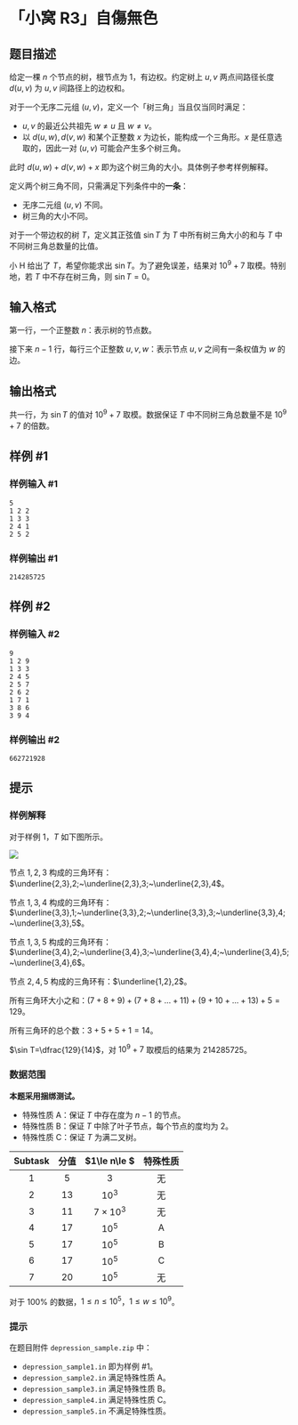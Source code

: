 # 「小窝 R3」自傷無色

## 题目描述

给定一棵 $n$ 个节点的树，根节点为 $1$，有边权。约定树上 $u,v$ 两点间路径长度 $d(u,v)$ 为 $u,v$ 间路径上的边权和。

对于一个无序二元组 $(u,v)$，定义一个「树三角」当且仅当同时满足：

- $u,v$ 的最近公共祖先 $w\neq u$ 且 $w\neq v$。
- 以 $d(u,w),d(v,w)$ 和某个正整数 $x$ 为边长，能构成一个三角形。$x$ 是任意选取的，因此一对 $(u,v)$ 可能会产生多个树三角。

此时 $d(u,w)+d(v,w)+x$ 即为这个树三角的大小。具体例子参考样例解释。

定义两个树三角不同，只需满足下列条件中的**一条**：

- 无序二元组 $(u,v)$ 不同。
- 树三角的大小不同。

对于一个带边权的树 $T$，定义其正弦值 $\sin T$ 为 $T$ 中所有树三角大小的和与 $T$ 中不同树三角总数量的比值。

小 H 给出了 $T$，希望你能求出 $\sin T$。为了避免误差，结果对 $10^9+7$ 取模。特别地，若 $T$ 中不存在树三角，则 $\sin T=0$。

## 输入格式

第一行，一个正整数 $n$：表示树的节点数。

接下来 $n-1$ 行，每行三个正整数 $u,v,w$：表示节点 $u,v$ 之间有一条权值为 $w$ 的边。

## 输出格式

共一行，为 $\sin T$ 的值对 $10^9+7$ 取模。数据保证 $T$ 中不同树三角总数量不是 $10^9+7$ 的倍数。

## 样例 #1

### 样例输入 #1
```
5
1 2 2
1 3 3
2 4 1
2 5 2
```

### 样例输出 #1

```
214285725
```

## 样例 #2

### 样例输入 #2
```
9
1 2 9
1 3 3
2 4 5
2 5 7
2 6 2
1 7 1
3 8 6
3 9 4
```

### 样例输出 #2

```
662721928
```

## 提示

### 样例解释

对于样例 1，$T$ 如下图所示。

![](https://cdn.luogu.com.cn/upload/image_hosting/35edha17.png)

节点 $1,2,3$ 构成的三角环有：$\underline{2,3},2;~\underline{2,3},3;~\underline{2,3},4$。

节点 $1,3,4$ 构成的三角环有：$\underline{3,3},1;~\underline{3,3},2;~\underline{3,3},3;~\underline{3,3},4;~\underline{3,3},5$。

节点 $1,3,5$ 构成的三角环有：$\underline{3,4},2;~\underline{3,4},3;~\underline{3,4},4;~\underline{3,4},5;~\underline{3,4},6$。

节点 $2,4,5$ 构成的三角环有：$\underline{1,2},2$。

所有三角环大小之和：$(7+8+9)+(7+8+\dots+11)+(9+10+\dots+13)+5=129$。

所有三角环的总个数：$3+5+5+1=14$。

$\sin T=\dfrac{129}{14}$，对 $10^9+7$ 取模后的结果为 $214285725$。

### 数据范围

**本题采用捆绑测试。**

- 特殊性质 A：保证 $T$ 中存在度为 $n-1$ 的节点。
- 特殊性质 B：保证 $T$ 中除了叶子节点，每个节点的度均为 $2$。
- 特殊性质 C：保证 $T$ 为满二叉树。

| Subtask | 分值 | $1\le n\le $ |  特殊性质 |
| :-----------: | :-----------: | :-----------: | :-----------: | 
| $1$ | $5$  | $3$ | 无 |
| $2$ | $13$ | $10^3$ |  无 |
| $3$ | $11$ | $7\times10^3$ | 无 |
| $4$ | $17$ | $10^5$ | A |
| $5$ | $17$ | $10^5$ | B |
| $6$ | $17$ | $10^5$ | C |
| $7$ | $20$ | $10^5$ |  无 |

对于 $100\%$ 的数据，$1\le n\le 10^5$，$1\le w\le 10^9$。

### 提示

在题目附件 `depression_sample.zip` 中：

- `depression_sample1.in` 即为样例 #1。
- `depression_sample2.in` 满足特殊性质 A。
- `depression_sample3.in` 满足特殊性质 B。
- `depression_sample4.in` 满足特殊性质 C。
- `depression_sample5.in` 不满足特殊性质。
